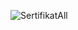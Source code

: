 ![SertifikatAll](https://user-images.githubusercontent.com/115228206/203510969-cfb4a305-58c0-45ea-b1b2-bac99c1782b4.JPG)
